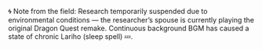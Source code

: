 🌀 Note from the field:
Research temporarily suspended due to environmental conditions —
the researcher’s spouse is currently playing the original Dragon Quest remake.
Continuous background BGM has caused a state of chronic Lariho (sleep spell) 💤.
